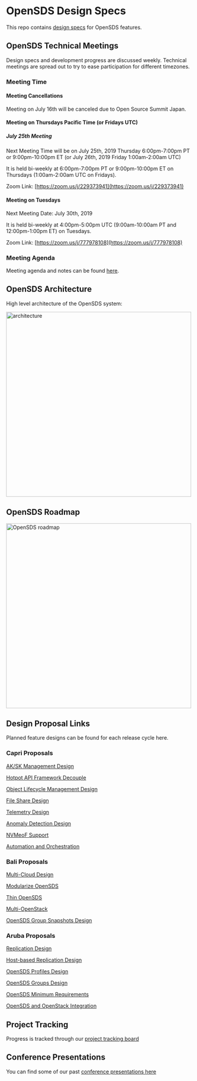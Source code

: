 # OpenSDS Design Specs

This repo contains
[design specs](https://github.com/opensds/design-specs/tree/master/specs) for
OpenSDS features.

## OpenSDS Technical Meetings

Design specs and development progress are discussed weekly. Technical meetings
are spread out to try to ease participation for different timezones.

### Meeting Time

#### Meeting Cancellations
Meeting on July 16th will be canceled due to Open Source Summit Japan.

#### Meeting on Thursdays Pacific Time (or Fridays UTC)

##### July 25th Meeting
Next Meeting Time will be on July 25th, 2019 Thursday 6:00pm-7:00pm PT or
9:00pm-10:00pm ET (or July 26th, 2019 Friday 1:00am-2:00am UTC)

It is held bi-weekly at 6:00pm-7:00pm PT or 9:00pm-10:00pm ET on Thursdays
(1:00am-2:00am UTC on Fridays).

Zoom Link: [https://zoom.us/j/229373941](https://zoom.us/j/229373941)

#### Meeting on Tuesdays

Next Meeting Date: July 30th, 2019

It is held bi-weekly at 4:00pm-5:00pm UTC (9:00am-10:00am PT and 12:00pm-1:00pm
ET) on Tuesdays.

Zoom Link: [https://zoom.us/j/777978108](https://zoom.us/j/777978108)

### Meeting Agenda

Meeting agenda and notes can be found
[here](https://docs.google.com/document/d/1JlxAAOtvZvvf_KhVr8XQa6mUD7lkHOXlxuGruTKEukE/edit?usp=sharing).

## OpenSDS Architecture

High level architecture of the OpenSDS system:

<img src="architecture.png" alt="architecture" width="500"/>

## OpenSDS Roadmap

<img src="roadmap.png" alt="OpenSDS roadmap" width="500"/>

## Design Proposal Links

Planned feature designs can be found for each release cycle here.

### Capri Proposals

[AK/SK Management Design](https://github.com/opensds/design-specs/blob/master/specs/capri/MultiCloud_AK-SK_Management_Design.md)

[Hotpot API Framework Decouple](https://github.com/opensds/design-specs/blob/master/specs/capri/API_Framework_Refactoring.md)

[Object Lifecycle Management Design](https://github.com/opensds/design-specs/pull/24)

[File Share Design](https://github.com/opensds/design-specs/pull/27)

[Telemetry Design](https://github.com/opensds/design-specs/pull/28)

[Anomaly Detection Design](https://docs.google.com/document/d/1rF9Dh16YQNhudfP3pQODuYTQvrL2AkpEyIbPUo7aud8/edit?usp=sharing)

[NVMeoF Support](https://github.com/opensds/design-specs/blob/master/specs/capri/nvmeof_support.md)

[Automation and Orchestration](https://github.com/opensds/design-specs/pull/30)

### Bali Proposals

[Multi-Cloud Design](specs/bali/MultiCloud_Design.md)

[Modularize OpenSDS](https://docs.google.com/document/d/1q02NVogtnzauzVwxyyLxwbAv_RktnYKHHpFuVWM6Ihs/edit#)

[Thin OpenSDS](https://docs.google.com/document/d/16zLCE1X8bNjkGoKvBpqDZaxEHZapWluQVgdvlxuR_tE/edit#)

[Multi-OpenStack](specs/bali/Multi_OpenStack_Design.md)

[OpenSDS Group Snapshots Design](https://docs.google.com/document/d/1mlnuVfRFhu_bczp8EWMdE2XR9xyNImOvVokLGgM6kCc/edit#)

### Aruba Proposals

[Replication Design](specs/aruba/Replication_Design.md)

[Host-based Replication Design](specs/aruba/Host-base_Replication_Design.md)

[OpenSDS Profiles Design](https://docs.google.com/document/d/1irNnz019j0XuW6SZNigs6QuYFOCC3uL44EkRYJiHyq8/edit#)

[OpenSDS Groups Design](https://docs.google.com/document/d/1bjDaeEQd1Zf9av8Vd4Yn7jfp1Eiv-bBBxafAAsAACrU/edit#)

[OpenSDS Minimum Requirements](https://docs.google.com/document/d/1lOntboT99pN-5iS4Z6_gz1Dzwlx7y1Q2weo1VxC_Knk/edit#)

[OpenSDS and OpenStack Integration](https://docs.google.com/document/d/1xZWMlVSd1ove-N-xWv3ZmRbiauzBmdgiQu2C6HRSJKI/edit#)

## Project Tracking

Progress is tracked through our
[project tracking board](https://github.com/orgs/opensds/projects)

## Conference Presentations

You can find some of our past [conference presentations here](https://github.com/opensds/presentations)
